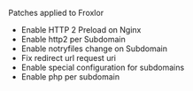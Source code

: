 Patches applied to Froxlor

* Enable HTTP 2 Preload on Nginx
* Enable http2 per Subdomain
* Enable notryfiles change on Subdomain
* Fix redirect url request uri
* Enable special configuration for subdomains
* Enable php per subdomain